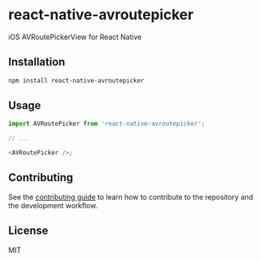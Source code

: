# react-native-avroutepicker

iOS AVRoutePickerView for React Native

## Installation

```sh
npm install react-native-avroutepicker
```

## Usage

```js
import AVRoutePicker from 'react-native-avroutepicker';

// ...

<AVRoutePicker />;
```

## Contributing

See the [contributing guide](CONTRIBUTING.md) to learn how to contribute to the repository and the development workflow.

## License

MIT
